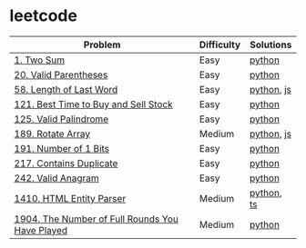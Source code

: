 # leetcode

| Problem                                                                                                                     | Difficulty | Solutions                                                                            |
| --------------------------------------------------------------------------------------------------------------------------- | ---------- | ------------------------------------------------------------------------------------ |
| [1. Two Sum](https://leetcode.com/problems/two-sum/)                                                                        | Easy       | [python](/python/1_two-sum.py)                                                       |
| [20. Valid Parentheses](https://leetcode.com/problems/valid-parentheses/)                                                   | Easy       | [python](python/20_valid-parentheses.py)                                             |
| [58. Length of Last Word](https://leetcode.com/problems/length-of-last-word/)                                               | Easy       | [python](/python/58_length-of-last-word.py), [js](/python/58_length-of-last-word.py) |
| [121. Best Time to Buy and Sell Stock](https://leetcode.com/problems/best-time-to-buy-and-sell-stock/)                      | Easy       | [python](python/121_best-time-to-buy-and-sell-stock.py)                              |
| [125. Valid Palindrome](https://leetcode.com/problems/valid-palindrome/)                                                    | Easy       | [python](/python/125_valid-palindrome.py)                                            |
| [189. Rotate Array](https://leetcode.com/problems/rotate-array/)                                                            | Medium     | [python](/python/189_rotate-array.py), [js](/js/189_rotate-array.js)                 |
| [191. Number of 1 Bits](https://leetcode.com/problems/number-of-1-bits/)                                                    | Easy       | [python](/python/191_number-of-1-bits.py)                                            |
| [217. Contains Duplicate](https://leetcode.com/problems/contains-duplicate/)                                                | Easy       | [python](python/217_contains-duplicate.py)                                           |
| [242. Valid Anagram](https://leetcode.com/problems/valid-anagram/)                                                          | Easy       | [python](python/242_valid-anagram.py)                                                |
| [1410. HTML Entity Parser](https://leetcode.com/problems/html-entity-parser/)                                               | Medium     | [python](/python/1410_html-entity-parser.py), [ts](/ts/1410_html-entity-parser.py)   |
| [1904. The Number of Full Rounds You Have Played](https://leetcode.com/problems/the-number-of-full-rounds-you-have-played/) | Medium     | [python](/python/1904_the-number-of-full-rounds-you-have-played.py)                  |
